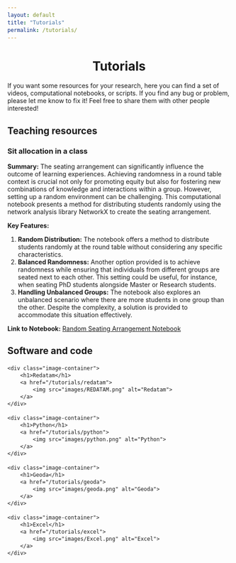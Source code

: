 ```yaml
---
layout: default
title: "Tutorials"
permalink: /tutorials/
---
```


<center> <h1>Tutorials</h1> </center>

If you want some resources for your research, here you can find a set of videos, computational notebooks, or scripts. If you find any bug or problem, please let me know to fix it! Feel free to share them with other people interested!

## Teaching resources

### Sit allocation in a class

**Summary:**
The seating arrangement can significantly influence the outcome of learning experiences. Achieving randomness in a round table context is crucial not only for promoting equity but also for fostering new combinations of knowledge and interactions within a group. However, setting up a random environment can be challenging. This computational notebook presents a method for distributing students randomly using the network analysis library NetworkX to create the seating arrangement.

**Key Features:**
1. **Random Distribution:** The notebook offers a method to distribute students randomly at the round table without considering any specific characteristics.
2. **Balanced Randomness:** Another option provided is to achieve randomness while ensuring that individuals from different groups are seated next to each other. This setting could be useful, for instance, when seating PhD students alongside Master or Research students.
3. **Handling Unbalanced Groups:** The notebook also explores an unbalanced scenario where there are more students in one group than the other. Despite the complexity, a solution is provided to accommodate this situation effectively.

**Link to Notebook:** [Random Seating Arrangement Notebook](https://colab.research.google.com/drive/17_OtGULUDAgJDXVVphjcIraeVN_raJHd?usp=sharing)

## Software and code

<body>

    <div class="image-container">
        <h1>Redatam</h1>
        <a href="/tutorials/redatam">
            <img src="images/REDATAM.png" alt="Redatam">
        </a>
    </div>

    <div class="image-container">
        <h1>Python</h1>
        <a href="/tutorials/python">
            <img src="images/python.png" alt="Python">
        </a>
    </div>

    <div class="image-container">
        <h1>Geoda</h1>
        <a href="/tutorials/geoda">
            <img src="images/geoda.png" alt="Geoda">
        </a>
    </div>

    <div class="image-container">
        <h1>Excel</h1>
        <a href="/tutorials/excel">
            <img src="images/Excel.png" alt="Excel">
        </a>
    </div>

</body>



